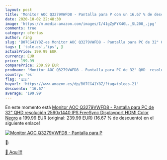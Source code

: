 ```yaml
---
layout: post
title: 'Monitor AOC Q3279VWFD8 - Pantalla para P con un 16.67 % de descuento'
date: 2020-10-02 22:48:30
image: 'https://m.media-amazon.com/images/I/41gZyPYX4GL._SL200_.jpg'
comments: true
category: ofertas
author: ring
slug: 'B07CG41Y8Z-es Monitor AOC Q3279VWFD8 - Pantalla para PC de 32" QHD...'
tags: [ 'tole.es','ips', ]
actualPrice: 199.99 EUR
currency: EUR
price: 199.99
comparePrice: 239.99 EUR
prodname: 'Monitor AOC Q3279VWFD8 - Pantalla para PC de 32" QHD  resolución 2560x1440  IPS  FreeSync  Displayport  HDMI   Color Negro'
country: 'es'
flag: '🇪🇸'
buyurl: 'https://www.amazon.es/dp/B07CG41Y8Z/?tag=tolees-21'
descuento: '16.67'
average: '199.99'
---
```


En este momento está [Monitor AOC Q3279VWFD8 - Pantalla para PC de 32" QHD  resolución 2560x1440  IPS  FreeSync  Displayport  HDMI   Color Negro](https://www.amazon.es/dp/B07CG41Y8Z/?tag=tolees-21) a 199.99 EUR (original: 239.99 EUR) (16.67 %  de descuento) en el siguiente enlace!

[![Monitor AOC Q3279VWFD8 - Pantalla para P](https://m.media-amazon.com/images/I/41gZyPYX4GL._SL200_.jpg)](https://www.amazon.es/dp/B07CG41Y8Z/?tag=tolees-21)

🔎:


[🛒 Aquí!!!](https://www.amazon.es/dp/B07CG41Y8Z/?tag=tolees-21)
